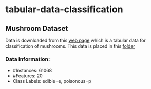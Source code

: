 # tabular-data-classification

## Mushroom Dataset
Data is downloaded from this [web page](https://archive.ics.uci.edu/dataset/848/secondary+mushroom+dataset) which is a tabular data for classification of mushrooms. This data is placed in this [folder](/data/Secondary%20Mushroom%20Dataset/)

### Data information:
- #Instances: 61068
- #Features: 20
- Class Labels: edible=e, poisonous=p

